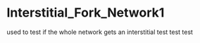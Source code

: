 # Interstitial_Fork_Network1
used to test if the whole network gets an interstitial 
test test test
